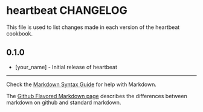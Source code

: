 heartbeat CHANGELOG
===================

This file is used to list changes made in each version of the heartbeat cookbook.

0.1.0
-----
- [your_name] - Initial release of heartbeat

- - -
Check the [Markdown Syntax Guide](http://daringfireball.net/projects/markdown/syntax) for help with Markdown.

The [Github Flavored Markdown page](http://github.github.com/github-flavored-markdown/) describes the differences between markdown on github and standard markdown.

